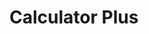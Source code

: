 # Calculator Plus
<img href="https://github.com/VolodymyrBaisa/Calculator/blob/master/img/CalculatorView.png"/>
<img href="https://github.com/VolodymyrBaisa/Calculator/blob/master/img/CalculatorSettings.png"/>
<img href="https://github.com/VolodymyrBaisa/Calculator/blob/master/img/CalculatorAbout.png"/>
